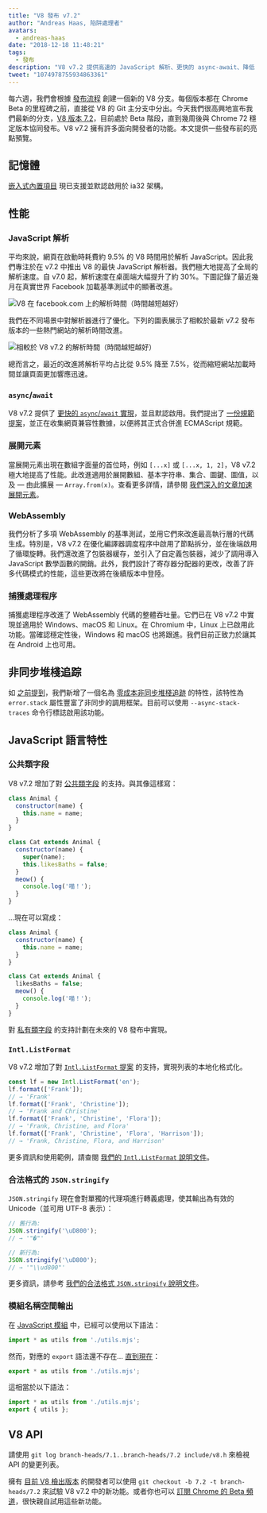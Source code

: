 ```yaml
---
title: "V8 發布 v7.2"
author: "Andreas Haas, 陷阱處理者"
avatars: 
  - andreas-haas
date: "2018-12-18 11:48:21"
tags: 
  - 發布
description: "V8 v7.2 提供高速的 JavaScript 解析、更快的 async-await、降低 ia32 的內存消耗、公開類字段等多項功能！"
tweet: "1074978755934863361"
---
```

每六週，我們會根據 [發布流程](/docs/release-process) 創建一個新的 V8 分支。每個版本都在 Chrome Beta 的里程碑之前，直接從 V8 的 Git 主分支中分出。今天我們很高興地宣布我們最新的分支，[V8 版本 7.2](https://chromium.googlesource.com/v8/v8.git/+log/branch-heads/7.2)，目前處於 Beta 階段，直到幾周後與 Chrome 72 穩定版本協同發布。V8 v7.2 擁有許多面向開發者的功能。本文提供一些發布前的亮點預覽。

<!--truncate-->
## 記憶體

[嵌入式內置項目](/blog/embedded-builtins) 現已支援並默認啟用於 ia32 架構。

## 性能

### JavaScript 解析

平均來說，網頁在啟動時耗費約 9.5% 的 V8 時間用於解析 JavaScript。因此我們專注於在 v7.2 中推出 V8 的最快 JavaScript 解析器。我們極大地提高了全局的解析速度。自 v7.0 起，解析速度在桌面端大幅提升了約 30%。下圖記錄了最近幾月在真實世界 Facebook 加載基準測試中的顯著改進。

![V8 在 facebook.com 上的解析時間（時間越短越好）](/_img/v8-release-72/facebook-parse-time.png)

我們在不同場景中對解析器進行了優化。下列的圖表展示了相較於最新 v7.2 發布版本的一些熱門網站的解析時間改進。

![相較於 V8 v7.2 的解析時間（時間越短越好）](/_img/v8-release-72/relative-parse-times.svg)

總而言之，最近的改進將解析平均占比從 9.5% 降至 7.5%，從而縮短網站加載時間並讓頁面更加響應迅速。

### `async`/`await`

V8 v7.2 提供了 [更快的 `async`/`await` 實現](/blog/fast-async#await-under-the-hood)，並且默認啟用。我們提出了 [一份規範提案](https://github.com/tc39/ecma262/pull/1250)，並正在收集網頁兼容性數據，以便將其正式合併進 ECMAScript 規範。

### 展開元素

當展開元素出現在數組字面量的首位時，例如 `[...x]` 或 `[...x, 1, 2]`，V8 v7.2 極大地提高了性能。此改進適用於展開數組、基本字符串、集合、圖鍵、圖值，以及 — 由此擴展 — `Array.from(x)`。查看更多詳情，請參閱 [我們深入的文章加速展開元素](/blog/spread-elements)。

### WebAssembly

我們分析了多項 WebAssembly 的基準測試，並用它們來改進最高執行層的代碼生成。特別是，V8 v7.2 在優化編譯器調度程序中啟用了節點拆分，並在後端啟用了循環旋轉。我們還改進了包裝器緩存，並引入了自定義包裝器，減少了調用導入 JavaScript 數學函數的開銷。此外，我們設計了寄存器分配器的更改，改善了許多代碼模式的性能，這些更改將在後續版本中登陸。

### 捕獲處理程序

捕獲處理程序改進了 WebAssembly 代碼的整體吞吐量。它們已在 V8 v7.2 中實現並適用於 Windows、macOS 和 Linux。在 Chromium 中，Linux 上已啟用此功能。當確認穩定性後，Windows 和 macOS 也將跟進。我們目前正致力於讓其在 Android 上也可用。

## 非同步堆棧追踪

如 [之前提到](/blog/fast-async#improved-developer-experience)，我們新增了一個名為 [零成本非同步堆棧追跡](https://bit.ly/v8-zero-cost-async-stack-traces) 的特性，該特性為 `error.stack` 屬性豐富了非同步的調用框架。目前可以使用 `--async-stack-traces` 命令行標誌啟用該功能。

## JavaScript 語言特性

### 公共類字段

V8 v7.2 增加了對 [公共類字段](/features/class-fields) 的支持。與其像這樣寫：

```js
class Animal {
  constructor(name) {
    this.name = name;
  }
}

class Cat extends Animal {
  constructor(name) {
    super(name);
    this.likesBaths = false;
  }
  meow() {
    console.log('喵！');
  }
}
```

…現在可以寫成：

```js
class Animal {
  constructor(name) {
    this.name = name;
  }
}

class Cat extends Animal {
  likesBaths = false;
  meow() {
    console.log('喵！');
  }
}
```

對 [私有類字段](/features/class-fields#private-class-fields) 的支持計劃在未來的 V8 發布中實現。

### `Intl.ListFormat`

V8 v7.2 增加了對 [`Intl.ListFormat` 提案](/features/intl-listformat) 的支持，實現列表的本地化格式化。

```js
const lf = new Intl.ListFormat('en');
lf.format(['Frank']);
// → 'Frank'
lf.format(['Frank', 'Christine']);
// → 'Frank and Christine'
lf.format(['Frank', 'Christine', 'Flora']);
// → 'Frank, Christine, and Flora'
lf.format(['Frank', 'Christine', 'Flora', 'Harrison']);
// → 'Frank, Christine, Flora, and Harrison'
```

更多資訊和使用範例，請查閱 [我們的 `Intl.ListFormat` 說明文件](/features/intl-listformat)。

### 合法格式的 `JSON.stringify`

`JSON.stringify` 現在會對單獨的代理項進行轉義處理，使其輸出為有效的 Unicode（並可用 UTF-8 表示）：

```js
// 舊行為:
JSON.stringify('\uD800');
// → '"�"'

// 新行為:
JSON.stringify('\uD800');
// → '"\\ud800"'
```

更多資訊，請參考 [我們的合法格式 `JSON.stringify` 說明文件](/features/well-formed-json-stringify)。

### 模組名稱空間輸出

在 [JavaScript 模組](/features/modules) 中，已經可以使用以下語法：

```js
import * as utils from './utils.mjs';
```

然而，對應的 `export` 語法還不存在… [直到現在](/features/module-namespace-exports)：

```js
export * as utils from './utils.mjs';
```

這相當於以下語法：

```js
import * as utils from './utils.mjs';
export { utils };
```

## V8 API

請使用 `git log branch-heads/7.1..branch-heads/7.2 include/v8.h` 來檢視 API 的變更列表。

擁有 [目前 V8 檢出版本](/docs/source-code#using-git) 的開發者可以使用 `git checkout -b 7.2 -t branch-heads/7.2` 來試驗 V8 v7.2 中的新功能。或者你也可以 [訂閱 Chrome 的 Beta 頻道](https://www.google.com/chrome/browser/beta.html)，很快親自試用這些新功能。
